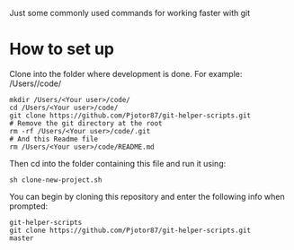 Just some commonly used commands for working faster with git

# How to set up

Clone into the folder where development is done.
For example: /Users/<Your user>/code/

```
mkdir /Users/<Your user>/code/
cd /Users/<Your user>/code/
git clone https://github.com/Pjotor87/git-helper-scripts.git
# Remove the git directory at the root
rm -rf /Users/<Your user>/code/.git
# And this Readme file
rm /Users/<Your user>/code/README.md
```

Then cd into the folder containing this file and run it using:
```
sh clone-new-project.sh
```

You can begin by cloning this repository and enter the following info when prompted:
```
git-helper-scripts
git clone https://github.com/Pjotor87/git-helper-scripts.git
master
```
